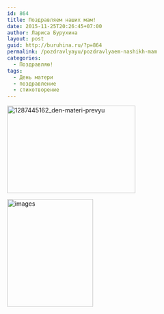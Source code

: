 ```yaml
---
id: 864
title: Поздравляем наших мам!
date: 2015-11-25T20:26:45+07:00
author: Лариса Бурухина
layout: post
guid: http://buruhina.ru/?p=864
permalink: /pozdravlyayu/pozdravlyaem-nashikh-mam
categories:
  - Поздравляю!
tags:
  - День матери
  - поздравление
  - стихотворение
---
```

[<img src="http://buruhina.ru/wp-content/uploads/2015/11/1287445162_den-materi-prevyu-300x204.jpg" alt="1287445162_den-materi-prevyu" width="300" height="204" class="aligncenter size-medium wp-image-865" />](http://buruhina.ru/wp-content/uploads/2015/11/1287445162_den-materi-prevyu.jpg)

[<img src="http://buruhina.ru/wp-content/uploads/2015/11/images.jpg" alt="images" width="201" height="251" class="aligncenter size-medium wp-image-866" />](http://buruhina.ru/wp-content/uploads/2015/11/images.jpg)